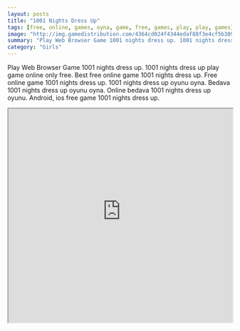 ```yaml
---
layout: posts
title: "1001 Nights Dress Up"
tags: [free, online, games, oyna, game, free, games, play, play, games]
image: "http://img.gamedistribution.com/4364cd024f4344edaf88f3e4cf5b3095.jpg"
summary: "Play Web Browser Game 1001 nights dress up. 1001 nights dress up play game online only free. Best free online game 1001 nights dress up. Free online game 1001 nights dress up. 1001 nights dress up oyunu oyna. Bedava 1001 nights dress up oyunu oyna. Online bedava 1001 nights dress up oyunu. Android, ios free game 1001 nights dress up."
category: "Girls"
---
```


Play Web Browser Game 1001 nights dress up. 1001 nights dress up play game online only free. Best free online game 1001 nights dress up. Free online game 1001 nights dress up. 1001 nights dress up oyunu oyna. Bedava 1001 nights dress up oyunu oyna. Online bedava 1001 nights dress up oyunu. Android, ios free game 1001 nights dress up.

<iframe width="100%" height="480px;" src="http://flash.gamedistribution.com?game=4364cd024f4344edaf88f3e4cf5b3095"></iframe>